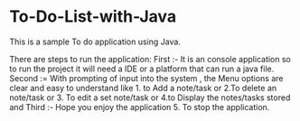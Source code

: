 # To-Do-List-with-Java

This is a sample To do application using Java.

There are steps to run the application:
First :- It is an console application so to run the project it will need a IDE or a platform that can run a java file.
Second := With prompting of input into the system , the Menu options are clear and easy to understand like 
                              1. to Add a note/task or 
                                            2.To delete an note/task or 
                                                     3. To edit a set note/task or 
                                                              4.to Display the notes/tasks stored and
Third :- Hope you enjoy the application                                                                      5. To stop the application.
                                                                      
